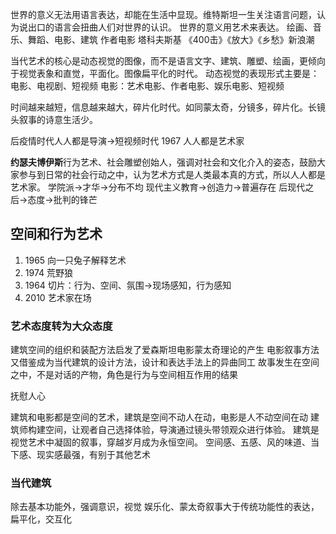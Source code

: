 世界的意义无法用语言表达，却能在生活中显现。维特斯坦一生关注语言问题，认为说出口的语言会扭曲人们对世界的认识。
世界的意义用艺术来表达。 绘画、音乐、舞蹈、电影、建筑
作者电影 塔科夫斯基
《400击》《放大》《乡愁》新浪潮

当代艺术的核心是动态视觉的图像，而不是语言文字、建筑、雕塑、绘画，更倾向于视觉表象和直觉，平面化。图像扁平化的时代。
动态视觉的表现形式主要是：电影、电视剧、短视频
电影：艺术电影、作者电影、娱乐电影、短视频

时间越来越短，信息越来越大，碎片化时代。如同蒙太奇，分镜多，碎片化。长镜头叙事的诗意生活少。

后疫情时代人人都是导演->短视频时代
1967 人人都是艺术家

**约瑟夫博伊斯**行为艺术、社会雕塑创始人，强调对社会和文化介入的姿态，鼓励大家参与到日常的社会行动之中，认为艺术方式是人类最本真的方式，所以人人都是艺术家。
学院派->才华->分布不均
现代主义教育->创造力->普遍存在
后现代之后->态度->批判的锋芒

## 空间和行为艺术

1. 1965 向一只兔子解释艺术
2. 1974 荒野狼
3. 1964 切片：行为、空间、氛围->现场感知，行为感知
4. 2010 艺术家在场

### 艺术态度转为大众态度

建筑空间的组织和装配方法启发了爱森斯坦电影蒙太奇理论的产生
电影叙事方法又借鉴成为当代建筑的设计方法，设计和表达手法上的异曲同工
故事发生在空间之中，不是对话的产物，角色是行为与空间相互作用的结果

抚慰人心

建筑和电影都是空间的艺术，建筑是空间不动人在动，电影是人不动空间在动
建筑师构建空间，让观者自己选择体验，导演通过镜头带领观众进行体验。
建筑是视觉艺术中凝固的叙事，穿越岁月成为永恒空间。
空间感、五感、风的味道、当下感、现实感最强，有别于其他艺术

### 当代建筑

除去基本功能外，强调意识，视觉
娱乐化、蒙太奇叙事大于传统功能性的表达，扁平化，交互化